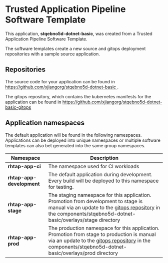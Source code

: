 # Trusted Application Pipeline Software Template

This application, **stqebno5d-dotnet-basic**, was created from a Trusted Application Pipeline Software Template.

The software templates create a new source and gitops deployment repositories with a sample source application. 

## Repositories

The source code for your application can be found in [https://github.com/xjiangorg/stqebno5d-dotnet-basic ](https://github.com/xjiangorg/stqebno5d-dotnet-basic ).
 
The gitops repository, which contains the kubernetes manifests for the application can be found in 
[https://github.com/xjiangorg/stqebno5d-dotnet-basic-gitops ](https://github.com/xjiangorg/stqebno5d-dotnet-basic-gitops ) 

## Application namespaces 

The default application will be found in the following namespaces. Applications can be deployed into unique namespaces or multiple software templates can also bet generated into the same group namespaces.  

|  Namespace   |  Description   |  
| -------- | -------- |
| **rhtap-app-ci** | The namespace used for CI workloads |
| **rhtap-app-development** | The default application during development. Every build will be deployed to this namespace for testing. |
| **rhtap-app-stage** | The staging namespace for this application. Promotion from development to stage is manual via an update to the [gitops repository](https://github.com/xjiangorg/stqebno5d-dotnet-basic-gitops ) in the components/stqebno5d-dotnet-basic/overlays/stage directory |
| **rhtap-app-prod** | The production namespace for this application. Promotion from stage to production is manual via an update to the [gitops repository](https://github.com/xjiangorg/stqebno5d-dotnet-basic-gitops ) in the components/stqebno5d-dotnet-basic/overlays/prod directory |